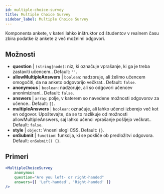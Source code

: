 ```yaml
---
id: multiple-choice-survey 
title: Multiple Choice Survey
sidebar_label: Multiple Choice Survey
---
```


Komponenta ankete, v kateri lahko inštruktor od študentov v realnem času zbira podatke iz ankete z več možnimi odgovori.

## Možnosti

* __question__ | `(string|node)`: niz, ki označuje vprašanje, ki ga je treba zastaviti učencem.. Default: `''`.
* __allowMultipleAnswers__ | `boolean`: nadzoruje, ali želimo učencem omogočiti, da na anketo odgovorijo večkrat.. Default: `false`.
* __anonymous__ | `boolean`: nadzoruje, ali so odgovori učencev anonimizirani.. Default: `false`.
* __answers__ | `array`: polje, v katerem so navedene možnosti odgovorov za učence.. Default: `[]`.
* __multipleAnswers__ | `boolean`: označuje, ali lahko učenci izberejo več kot en odgovor. Upoštevajte, da se to razlikuje od možnosti allowMultipleAnswers, saj lahko učenci vprašanje pošljejo večkrat.. Default: `false`.
* __style__ | `object`: Vnosni slogi CSS. Default: `{}`.
* __onSubmit__ | `function`: funkcija, ki se pokliče ob predložitvi odgovora. Default: `onSubmit() {}`.


## Primeri

```jsx live
<MultipleChoiceSurvey
    anonymous
    question="Are you left- or right-handed"
    answers={[ 'Left-handed', 'Right-handed' ]}
/>
```

